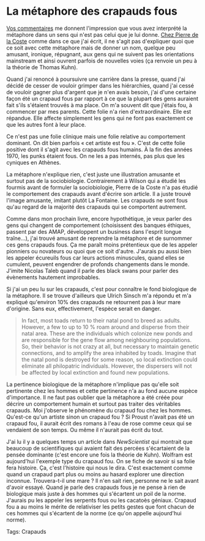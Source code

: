 # La métaphore des crapauds fous

[Vos commentaires](/2009/04/03/tuile-sur-les-crapauds-fous/) me donnent l'impression que vous avez interprété la métaphore dans un sens qui n'est pas celui que je lui donne. [Chez Pierre de la Coste](http://hyperrepublique.blogs.com/public/2008/06/la-thorie-du-cr.html) comme dans ce que j'ai écrit, il ne s'agit pas d'expliquer quoi que ce soit avec cette métaphore mais de donner un nom, quelque peu amusant, ironique, répugnant, aux gens qui ne suivent pas les orientations mainstream et ainsi ouvrent parfois de nouvelles voies (ça renvoie un peu à la théorie de Thomas Kuhn).

Quand j'ai renoncé à poursuivre une carrière dans la presse, quand j'ai décidé de cesser de vouloir grimper dans les hiérarchies, quand j'ai cessé de vouloir gagner plus d'argent que je n'en avais besoin, j'ai d'une certaine façon été un crapaud fous par rapport à ce que la plupart des gens auraient fait s'ils s'étaient trouvés à ma place. On m'a souvent dit que j'étais fou, à commencer par mes parents. Cette folie n'a rien d'extraordinaire. Elle est répandue. Elle affecte simplement les gens qui ne font pas exactement ce que les autres font à leur place.

Ce n'est pas une folie clinique mais une folie relative au comportement dominant. On dit bien parfois « cet artiste est fou ». C'est de cette folie positive dont il s'agit avec les crapauds fous humains. À la fin des années 1970, les punks étaient fous. On ne les a pas internés, pas plus que les cyniques en Athènes.

La métaphore n'explique rien, c'est juste une illustration amusante et surtout pas de la sociobiologie. Contrairement à Wilson qui a étudié les fourmis avant de formuler la sociobiologie, Pierre de la Coste n'a pas étudié le comportement des crapauds avant d'écrire son article. Il a juste trouvé l'image amusante, imitant plutôt La Fontaine. Les crapauds ne sont fous qu'au regard de la majorité des crapauds qui se comportent autrement.

Comme dans mon prochain livre, encore hypothétique, je veux parler des gens qui changent de comportement (choisissent des banques éthiques, passent par des AMAP, développent un business dans l'esprit longue traîne…), j'ai trouvé amusant de reprendre la métaphore et de surnommer ces gens crapauds fous. Ça me paraît moins prétentieux que de les appeler pionniers ou novateurs ou quoi que ce soit d'autre. J'aurais pu aussi bien les appeler écureuils fous car leurs actions minuscules, quand elles se cumulent, peuvent engendrer de profonds changements dans le monde. J'imite Nicolas Taleb quand il parle des black swans pour parler des évènements hautement improbables.

Si j'ai un peu lu sur les crapauds, c'est pour connaître le fond biologique de la métaphore. Il se trouve d'ailleurs que Ulrich Sinsch m'a répondu et m'a expliqué qu'environ 10% des crapauds ne retournent pas à leur mare d'origine. Sans eux, effectivement, l'espèce serait en danger.

> In fact, most toads return to their natal pond to breed as adults. However, a few to up to 10 % roam around and disperse from their natal area. These are the individuals which colonize new ponds and are responsible for the gene flow among neighbouring populations. So, their behavior is not crazy at all, but necessary to maintain genetic connections, and to amplify the area inhabited by toads. Imagine that the natal pond is destroyed for some reason, so local extinction could eliminate all philopatric individuals. However, the dispersers will not be affected by local extinction and found new populations.

La pertinence biologique de la métaphore n'implique pas qu'elle soit pertinente chez les hommes et cette pertinence n'a au fond aucune espèce d'importance. Il ne faut pas oublier que la métaphore a été créée pour décrire un comportement humain et surtout pas traiter des véritables crapauds. Moi j'observe le phénomène du crapaud fou chez les hommes. Qu'est-ce qu'un artiste sinon un crapaud fou ? Si Proust n'avait pas été un crapaud fou, il aurait écrit des romans à l'eau de rose comme ceux qui se vendaient de son temps. Ou même il n'aurait pas écrit du tout.

J'ai lu il y a quelques temps un article dans *NewScientist* qui montrait que beaucoup de scientifiques qui avaient fait des percées s'écartaient de la pensée dominante (c'est encore une fois la théorie de Kuhn). Wolfram est aujourd'hui l'exemple type du crapaud fou. On se fiche de savoir si sa folie fera histoire. Ça, c'est l'histoire qui nous le dira. C'est exactement comme quand un crapaud part plus ou moins au hasard explorer une direction inconnue. Trouvera-t-il une mare ? Il n'en sait rien, personne ne le sait avant d'avoir essayé. Quand je parle des crapauds fous je ne pense à rien de biologique mais juste à des hommes qui s'écartent un poil de la norme. J'aurais pu les appeler les serpents fous ou les cacatoès géniaux. Crapaud fou a au moins le mérite de relativiser les petits gestes que font chacun de ces hommes qui s'écartent de la norme (ce qu'on appelle aujourd'hui norme).

Tags: Crapauds